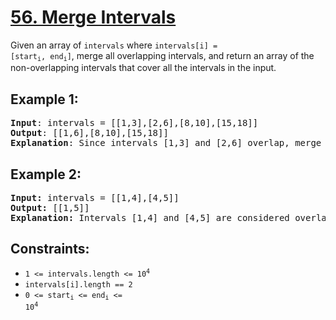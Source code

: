 # [56. Merge Intervals](https://leetcode.com/problems/merge-intervals/)

Given an array of <code>intervals</code> where <code>intervals[i] = [start<sub>i</sub>, end<sub>i</sub>]</code>, merge all overlapping intervals, and return an array of the non-overlapping intervals that cover all the intervals in the input.

## Example 1:

<pre>
<strong>Input</strong>: intervals = [[1,3],[2,6],[8,10],[15,18]]
<strong>Output</strong>: [[1,6],[8,10],[15,18]]
<strong>Explanation</strong>: Since intervals [1,3] and [2,6] overlap, merge them into [1,6].
</pre>

## Example 2:

<pre>
<strong>Input:</strong> intervals = [[1,4],[4,5]]
<strong>Output:</strong> [[1,5]]
<strong>Explanation:</strong> Intervals [1,4] and [4,5] are considered overlapping.
</pre>

## Constraints:

- <code>1 <= intervals.length <= 10<sup>4</sup></code>
- <code>intervals[i].length == 2</code>
- <code>0 <= start<sub>i</sub> <= end<sub>i</sub> <= 10<sup>4</sup></code>
